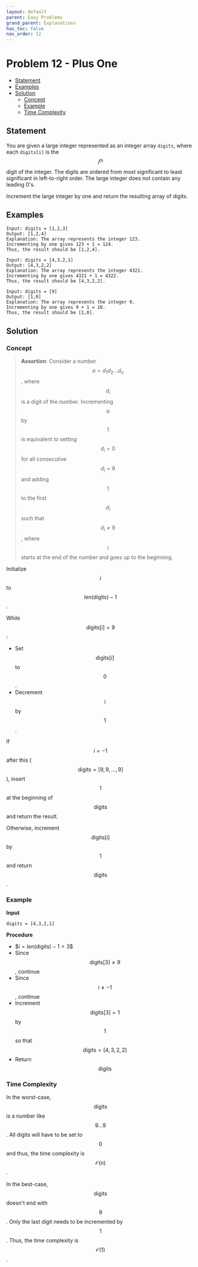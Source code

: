 ```yaml
---
layout: default
parent: Easy Problems
grand_parent: Explanations
has_toc: false
nav_order: 12
---
```


# <!-- omit in toc --> Problem 12 - Plus One

- [Statement](#statement)
- [Examples](#examples)
- [Solution](#solution)
  - [Concept](#concept)
  - [Example](#example)
  - [Time Complexity](#time-complexity)

## Statement

You are given a large integer represented as an integer array `digits`, where each `digits[i]` is the $$i^{th}$$ digit of the integer. The digits are ordered from most significant to least significant in left-to-right order. The large integer does not contain any leading 0's.

Increment the large integer by one and return the resulting array of digits.

## Examples

```
Input: digits = [1,2,3]
Output: [1,2,4]
Explanation: The array represents the integer 123.
Incrementing by one gives 123 + 1 = 124.
Thus, the result should be [1,2,4].
```

```
Input: digits = [4,3,2,1]
Output: [4,3,2,2]
Explanation: The array represents the integer 4321.
Incrementing by one gives 4321 + 1 = 4322.
Thus, the result should be [4,3,2,2].
```

```
Input: digits = [9]
Output: [1,0]
Explanation: The array represents the integer 9.
Incrementing by one gives 9 + 1 = 10.
Thus, the result should be [1,0].
```

## Solution

### Concept

> **Assertion**: Consider a number $$a = d_1d_2...d_n$$, where $$d_i$$ is a digit of the number. Incrementing $$a$$ by $$1$$ is equivalent to setting $$d_i = 0$$ for all consecutive $$d_i=9$$ and adding $$1$$ to the first $$d_i$$ such that $$d_i \not = 9$$, where $$i$$ starts at the end of the number and goes up to the beginning.

Initialize $$i$$ to $$len(\text{digits}) - 1$$.

While $$\text{digits}[i] = 9$$:

- Set $$\text{digits}[i]$$ to $$0$$.
- Decrement $$i$$ by $$1$$.

If $$i = -1$$ after this ($$\text{digits} = [9, 9, ..., 9]$$), insert $$1$$ at the beginning of $$\text{digits}$$ and return the result.

Otherwise, increment $$\text{digits}[i]$$ by $$1$$ and return $$\text{digits}$$.

### Example

**Input**

```
digits = [4,3,2,1]
```

**Procedure**

- \$$i = len(\text{digits}) - 1 = 3$$
- Since $$\text{digits}[3] \not = 9$$, continue
- Since $$i \not = -1$$, continue
- Increment $$\text{digits}[3] = 1$$ by $$1$$ so that $$\text{digits}= [4, 3, 2, 2]$$
- Return $$\text{digits}$$

### Time Complexity

In the worst-case, $$\text{digits}$$ is a number like $$9\dots9$$. All digits will have to be set to $$0$$ and thus, the time complexity is $$\mathcal{O}(n)$$.

In the best-case, $$\text{digits}$$ doesn't end with $$9$$. Only the last digit needs to be incremented by $$1$$. Thus, the time complexity is $$\mathcal{O}(1)$$.
